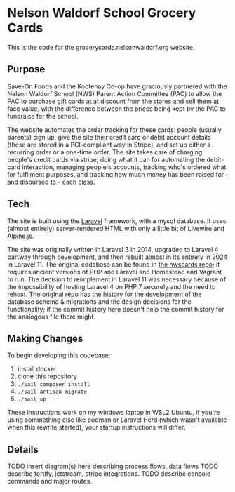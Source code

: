 # Nelson Waldorf School Grocery Cards

This is the code for the grocerycards.nelsonwaldorf.org website.

## Purpose
Save-On Foods and the Kootenay Co-op have graciously partnered with the Nelson Waldorf School (NWS) Parent Action Committee (PAC) to allow the PAC to purchase gift cards at at discount from the stores and sell them at face value, with the difference between the prices being kept by the PAC to fundraise for the school.

The website automates the order tracking for these cards: people (usually parents) sign up, give the site their credit card or debit account details (these are stored in a PCI-compliant way in Stripe), and set up either a recurring order or a one-time order. The site takes care of charging people's credit cards via stripe, doing what it can for automating the debit-card interaction, managing people's accounts, tracking who's ordered what for fulfilment purposes, and tracking how much money has been raised for - and disbursed to - each class.

## Tech
The site is built using the [Laravel](https://laravel.com) framework, with a mysql database. It uses (almost entirely) server-rendered HTML with only a little bit of Livewire and Alpine.js.

The site was originally written in Laravel 3 in 2014, upgraded to Laravel 4 partway through development, and then rebuilt almost in its entirety in 2024 in Laravel 11. The original codebase can be found in [the nwscards repo](https://github.com/ddaviesbrackett/nwscards); it requires ancient versions of PHP and Laravel and Homestead and Vagrant to run. The decision to reimplement in Laravel 11 was necessary because of the impossibility of hosting Laravel 4 on PHP 7 securely and the need to rehost. The original repo has the history for the development of the database schema & migrations and the design decisions for the functionality; if the commit history here doesn't help the commit history for the analogous file there might.

## Making Changes

To begin developing this codebase: 

1. install docker
1. clone this repository
1. `./sail composer install`
1. `./sail artisan migrate`
1. `./sail up`

These instructions work on my windows laptop in WSL2 Ubuntu, if you're using sommething else like podman or Laravel Herd (which wasn't available when this rewrite started), your startup instructions will differ. 

## Details 

TODO insert diagram(s) here describing process flows, data flows
TODO describe fortify, jetstream, stripe integrations.
TODO describe console commands and major routes.